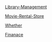 [Library-Management](https://github.com/siddugoud6966/Web-Technologies-2025/blob/main/Library_Management.html)

[Movie-Rental-Store](https://github.com/siddugoud6966/Web-Technologies-2025/blob/main/Movie_Rental_Store.html)

[Whether](https://github.com/siddugoud6966/Web-Technologies-2025/blob/main/index.html)

[Finanace](https://github.com/siddugoud6966/Web-Technologies-2025/blob/main/index.html)
